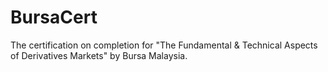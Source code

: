 # BursaCert
The certification on completion for "The Fundamental &amp; Technical Aspects of Derivatives Markets" by Bursa Malaysia.

